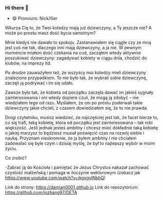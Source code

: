 ### Hi there 👋
- 😄 Pronouns: Nick/Ger

Wkurza Cię to, że Twoi koledzy mają już dziewczyny, a Ty jeszcze nie? A może po prostu masz dość bycia samotnym?

Mnie kiedyś nie dawało to spokoju. Zastanawiałem się ciągle czy ze mną jest coś nie tak, dlaczego inni mają dziewczyny, a ja nie. W pewnym momencie miałem dość czekania na cud, zacząłem wtedy aktywnie poszukiwać dziewczyny: zagadywać kobiety w ciągu dnia, chodzić do klubów, na imprezy itd.

Po drodze zauważyłem też, że wszyscy moi koledzy mieli dziewczyny znalezione przypadkiem. To nie było tak, że wybrali sobie dziewczynę, zaczęli ją podrywać i im się udało.

Zawsze było tak, że kobieta od początku zaczęła dawać im jakieś sygnały zainteresowania i oni wtedy dopiero czuli, że mogą ją zdobyć – nie wiedziałem tego od razu. Myślałem, że oni po prostu poderwali takie dziewczyny jakie chcieli, z czasem dowiedziałem się, że to nie prawda.

Drogi czytelniku, musisz wiedzieć, że najczęściej jest tak, że facet bierze to, co się trafi, taką kobietę, która od początku jest zainteresowana – tak robi większość. Jeśli jednak jesteś ambitny i chcesz mieć dokładnie taką kobietę o jakiej marzysz to będziesz musiał poświęcić czas na rozwój siebie i naukę.  Przyznam nieskromnie, że ja byłem ambitny i nie chciałem zadowalać się byle czym i dzisiaj myślę, że był to najlepszy wybór w moim życiu.

Co zrobić?

-Zabrać ją do Kościoła i pamiętać że Jezus Chrystus nakazał zachować czystość małżeńską i pomaga w iloczynie wektorowym (zobacz jak https://www.youtube.com/watch?v=ikgxgyINbhQ)

Link do strony: https://damian0001.github.io
Link do repozytorium: https://github.com/jozhang97/DETA

